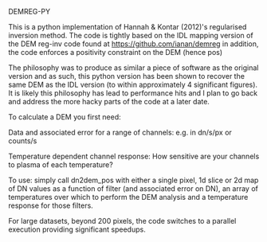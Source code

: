 DEMREG-PY

This is a python implementation of Hannah & Kontar (2012)'s regularised inversion method. The code is tightly based on the IDL mapping version of the DEM reg-inv code found at https://github.com/ianan/demreg in addition, the code enforces a positivity constraint on the DEM (hence pos)

The philosophy was to produce as similar a piece of software as the original version and as such, this python version has been shown to recover the same DEM as the IDL version (to within approximately 4 significant figures). It is likely this philosophy has lead to performance hits and I plan to go back and address the more hacky parts of the code at a later date.

To calculate a DEM you first need: 

Data and associated error for a range of channels: e.g. in dn/s/px or counts/s

Temperature dependent channel response: How sensitive are your channels to plasma of each temperature?

To use: simply call dn2dem_pos with either a single pixel, 1d slice or 2d map of DN values as a function of filter (and associated error on DN), an array of temperatures over which to perform the DEM analysis and a temperature response for those filters.

For large datasets, beyond 200 pixels, the code switches to a parallel execution providing significant speedups.
